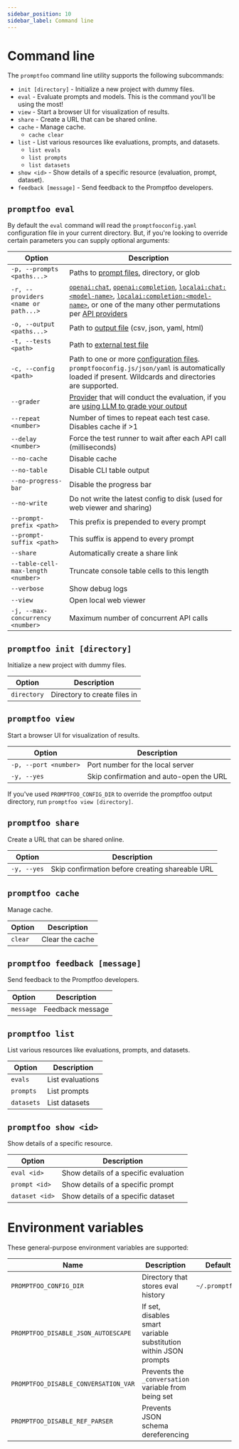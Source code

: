 ```yaml
---
sidebar_position: 10
sidebar_label: Command line
---
```


# Command line

The `promptfoo` command line utility supports the following subcommands:

- `init [directory]` - Initialize a new project with dummy files.
- `eval` - Evaluate prompts and models. This is the command you'll be using the most!
- `view` - Start a browser UI for visualization of results.
- `share` - Create a URL that can be shared online.
- `cache` - Manage cache.
  - `cache clear`
- `list` - List various resources like evaluations, prompts, and datasets.
  - `list evals`
  - `list prompts`
  - `list datasets`
- `show <id>` - Show details of a specific resource (evaluation, prompt, dataset).
- `feedback [message]` - Send feedback to the Promptfoo developers.

## `promptfoo eval`

By default the `eval` command will read the `promptfooconfig.yaml` configuration file in your current directory. But, if you're looking to override certain parameters you can supply optional arguments:

| Option                              | Description                                                                                                                                                                                        |
| ----------------------------------- | -------------------------------------------------------------------------------------------------------------------------------------------------------------------------------------------------- |
| `-p, --prompts <paths...>`          | Paths to [prompt files](/docs/configuration/parameters#prompt-files), directory, or glob                                                                                                           |
| `-r, --providers <name or path...>` | [`openai:chat`][1], [`openai:completion`][1], [`localai:chat:<model-name>`][2], [`localai:completion:<model-name>`][2], or one of the many other permutations per [API providers](/docs/providers) |
| `-o, --output <paths...>`           | Path to [output file](/docs/configuration/parameters#output-file) (csv, json, yaml, html)                                                                                                          |
| `-t, --tests <path>`                | Path to [external test file](/docs/configuration/expected-outputs#load-an-external-tests-file)                                                                                                     |
| `-c, --config <path>`               | Path to one or more [configuration files](/docs/configuration/guide). `promptfooconfig.js/json/yaml` is automatically loaded if present. Wildcards and directories are supported.                  |
| `--grader`                          | [Provider](/docs/providers) that will conduct the evaluation, if you are [using LLM to grade your output](/docs/configuration/expected-outputs#llm-evaluation)                                     |
| `--repeat <number>`                 | Number of times to repeat each test case. Disables cache if >1                                                                                                                                     |
| `--delay <number>`                  | Force the test runner to wait after each API call (milliseconds)                                                                                                                                   |
| `--no-cache`                        | Disable cache                                                                                                                                                                                      |
| `--no-table`                        | Disable CLI table output                                                                                                                                                                           |
| `--no-progress-bar`                 | Disable the progress bar                                                                                                                                                                           |
| `--no-write`                        | Do not write the latest config to disk (used for web viewer and sharing)                                                                                                                           |
| `--prompt-prefix <path>`            | This prefix is prepended to every prompt                                                                                                                                                           |
| `--prompt-suffix <path>`            | This suffix is append to every prompt                                                                                                                                                              |
| `--share`                           | Automatically create a share link                                                                                                                                                                  |
| `--table-cell-max-length <number>`  | Truncate console table cells to this length                                                                                                                                                        |
| `--verbose`                         | Show debug logs                                                                                                                                                                                    |
| `--view`                            | Open local web viewer                                                                                                                                                                              |
| `-j, --max-concurrency <number>`    | Maximum number of concurrent API calls                                                                                                                                                             |

[1]: /docs/providers/openai
[2]: /docs/providers/localai

## `promptfoo init [directory]`

Initialize a new project with dummy files.

| Option      | Description                  |
| ----------- | ---------------------------- |
| `directory` | Directory to create files in |

## `promptfoo view`

Start a browser UI for visualization of results.

| Option                | Description                             |
| --------------------- | --------------------------------------- |
| `-p, --port <number>` | Port number for the local server        |
| `-y, --yes`           | Skip confirmation and auto-open the URL |

If you've used `PROMPTFOO_CONFIG_DIR` to override the promptfoo output directory, run `promptfoo view [directory]`.

## `promptfoo share`

Create a URL that can be shared online.

| Option      | Description                                     |
| ----------- | ----------------------------------------------- |
| `-y, --yes` | Skip confirmation before creating shareable URL |

## `promptfoo cache`

Manage cache.

| Option  | Description     |
| ------- | --------------- |
| `clear` | Clear the cache |

## `promptfoo feedback [message]`

Send feedback to the Promptfoo developers.

| Option    | Description      |
| --------- | ---------------- |
| `message` | Feedback message |

## `promptfoo list`

List various resources like evaluations, prompts, and datasets.

| Option     | Description      |
| ---------- | ---------------- |
| `evals`    | List evaluations |
| `prompts`  | List prompts     |
| `datasets` | List datasets    |

## `promptfoo show <id>`

Show details of a specific resource.

| Option         | Description                           |
| -------------- | ------------------------------------- |
| `eval <id>`    | Show details of a specific evaluation |
| `prompt <id>`  | Show details of a specific prompt     |
| `dataset <id>` | Show details of a specific dataset    |

# Environment variables

These general-purpose environment variables are supported:

| Name                                 | Description                                                      | Default        |
| ------------------------------------ | ---------------------------------------------------------------- | -------------- |
| `PROMPTFOO_CONFIG_DIR`               | Directory that stores eval history                               | `~/.promptfoo` |
| `PROMPTFOO_DISABLE_JSON_AUTOESCAPE`  | If set, disables smart variable substitution within JSON prompts |                |
| `PROMPTFOO_DISABLE_CONVERSATION_VAR` | Prevents the `_conversation` variable from being set             |                |
| `PROMPTFOO_DISABLE_REF_PARSER`       | Prevents JSON schema dereferencing                               |                |
